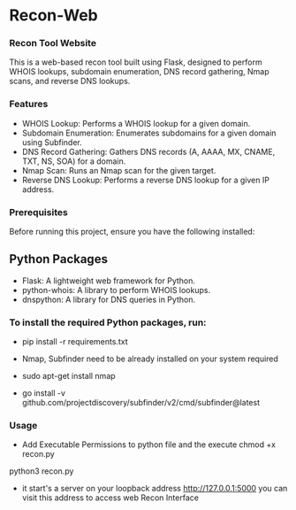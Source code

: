 # Recon-Web
### Recon Tool Website
This is a web-based recon tool built using Flask, designed to perform WHOIS lookups, subdomain enumeration, DNS record gathering, Nmap scans, and reverse DNS lookups.

### Features
- WHOIS Lookup: Performs a WHOIS lookup for a given domain.
- Subdomain Enumeration: Enumerates subdomains for a given domain using Subfinder.
- DNS Record Gathering: Gathers DNS records (A, AAAA, MX, CNAME, TXT, NS, SOA) for a domain.
- Nmap Scan: Runs an Nmap scan for the given target.
- Reverse DNS Lookup: Performs a reverse DNS lookup for a given IP address.

### Prerequisites
Before running this project, ensure you have the following installed:

## Python Packages
- Flask: A lightweight web framework for Python.
- python-whois: A library to perform WHOIS lookups.
- dnspython: A library for DNS queries in Python.

### To install the required Python packages, run:

- pip install -r requirements.txt

- Nmap, Subfinder need to be already installed on your system required

- sudo apt-get install nmap

- go install -v github.com/projectdiscovery/subfinder/v2/cmd/subfinder@latest

### Usage
- Add Executable Permissions to python file and the execute
chmod +x recon.py

python3 recon.py

- it start's a server on your loopback address http://127.0.0.1:5000 you can visit this address to access web Recon Interface
